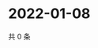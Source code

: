 # 2022-01-08

共 0 条

<!-- BEGIN WEIBO -->
<!-- 最后更新时间 Sat Jan 08 2022 01:24:00 GMT+0800 (China Standard Time) -->

<!-- END WEIBO -->

